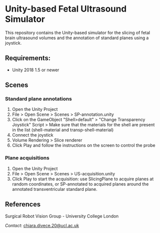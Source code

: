 # Unity-based Fetal Ultrasound Simulator

This repository contains the Unity-based simulator for the slicing of fetal brain ultrasound volumes and the annotation of standard planes using a joystick.

## Requirements:
- Unity 2018 1.5 or newer

## Scenes

### Standard plane annotations

1. Open the Unity Project
2. File > Open Scene > Scenes > SP-annotation.unity
3. Click on the GameObject "Shell>default" > "Change Transparency Joystick" Script > Make sure that the materials for the shell are present in the list (shell-material and transp-shell-material)
4. Connect the joystick
5. Volume Rendering > Slice renderer
6. Click Play and follow the instructions on the screen to control the probe

### Plane acquisitions

1. Open the Unity Project
2. File > Open Scene > Scenes > US-acquisition.unity
3. Click Play to start the acquisition: use SlicingPlane to acquire planes at random coordinates, or SP-annotated to acquired planes around the annotated transventricular standard plane. 

## References

Surgical Robot Vision Group - University College London

*Contact*: chiara.divece.20@ucl.ac.uk
